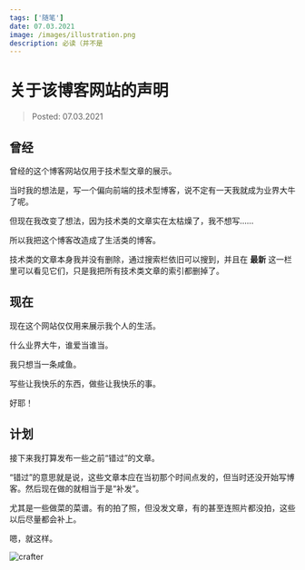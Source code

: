 ```yaml
---
tags: ['随笔']
date: 07.03.2021
image: /images/illustration.png
description: 必读（并不是
---
```


# 关于该博客网站的声明

> Posted: 07.03.2021

<Tag />

## 曾经

曾经的这个博客网站仅用于技术型文章的展示。

当时我的想法是，写一个偏向前端的技术型博客，说不定有一天我就成为业界大牛了呢。

但现在我改变了想法，因为技术类的文章实在太枯燥了，我不想写……

所以我把这个博客改造成了生活类的博客。

技术类的文章本身我并没有删除，通过搜索栏依旧可以搜到，并且在 <span v-p>**最新**</span> 这一栏里可以看见它们，只是我把所有技术类文章的索引都删掉了。

## 现在

现在这个网站仅仅用来展示我个人的生活。

什么业界大牛，谁爱当谁当。

我只想当一条咸鱼。

写些让我快乐的东西，做些让我快乐的事。

好耶！

## 计划

接下来我打算发布一些之前“错过”的文章。

“错过”的意思就是说，这些文章本应在当初那个时间点发的，但当时还没开始写博客。然后现在做的就相当于是“补发”。

尤其是一些做菜的菜谱。有的拍了照，但没发文章，有的甚至连照片都没拍，这些以后尽量都会补上。

嗯，就这样。

![crafter](/images/crafter.png)

<Chirpy />